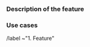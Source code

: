 ﻿<!-- ⚠️ IMPORTANT: READ ME! ⚠️
This is the template for feature requests.
For bug reports, performance issues and security reports, please switch instead to the appropriate template in the "Choose a template" list.

It is important that you fill all the fields of the template. -->

### Description of the feature

<!-- Please describe your feature with details. Also:
- If the feature is UI-related, please DO NOT REPORT HERE but on
  gimp-ux: https://gitlab.gnome.org/Teams/GIMP/Design/gimp-ux/-/issues;
- If the feature is about some image file format on GIMP, first check if it
  is not already listed on https://developer.gimp.org/core/coding/standards/images,
  then you can make the request, ideally linking relevant resources (e.g. specs);
- If you have a patch, see: https://developer.gimp.org/core/submit-patch/ -->

### Use cases

<!-- Explain the use cases or problems to solve.
If you are unsure, you should first discuss with the community in the forums
or talk with the developers on IRC: https://www.gimp.org/discuss.html -->

/label ~"1. Feature"
